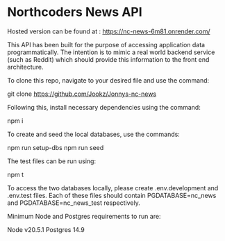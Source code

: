 # Northcoders News API


Hosted version can be found at : https://nc-news-6m81.onrender.com/

This API has been built for the purpose of accessing application data programmatically. The intention is to mimic a real world backend service (such as Reddit) which should provide this information to the front end architecture.

To clone this repo, navigate to your desired file and use the command:

git clone https://github.com/Jookz/Jonnys-nc-news

Following this, install necessary dependencies using the command:

npm i

To create and seed the local databases, use the commands:

npm run setup-dbs
npm run seed

The test files can be run using:

npm t

To access the two databases locally, please create .env.development and .env.test files. Each of these files should contain PGDATABASE=nc_news and PGDATABASE=nc_news_test respectively.

Minimum Node and Postgres requirements to run are:

Node v20.5.1
Postgres 14.9